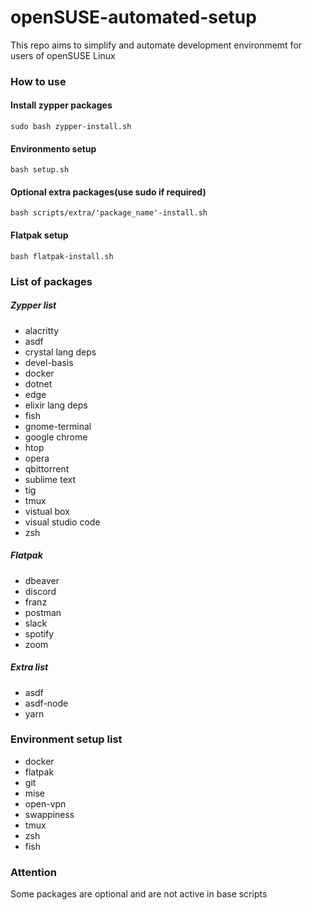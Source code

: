 # openSUSE-automated-setup
This repo aims to simplify and automate development environmemt for users of openSUSE Linux

### How to use

#### Install zypper packages
```
sudo bash zypper-install.sh
```

#### Environmento setup
```
bash setup.sh
```

#### Optional extra packages(use sudo if required)
```
bash scripts/extra/'package_name'-install.sh
```

#### Flatpak setup
```
bash flatpak-install.sh
```

### List of packages

##### Zypper list
* alacritty
* asdf
* crystal lang deps
* devel-basis
* docker
* dotnet
* edge
* elixir lang deps
* fish
* gnome-terminal
* google chrome
* htop
* opera
* qbittorrent
* sublime text
* tig
* tmux
* vistual box
* visual studio code
* zsh

##### Flatpak
* dbeaver
* discord
* franz
* postman
* slack
* spotify
* zoom

##### Extra list
* asdf
* asdf-node
* yarn

### Environment setup list
* docker
* flatpak
* git
* mise
* open-vpn
* swappiness
* tmux
* zsh
* fish

### Attention
Some packages are optional and are not active in base scripts
